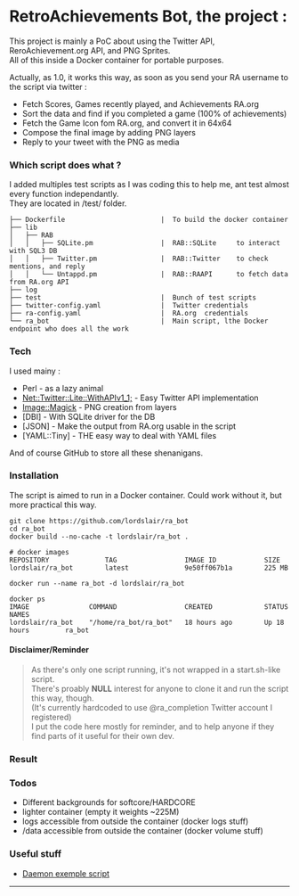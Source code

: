 # RetroAchievements Bot, the project :

This project is mainly a PoC about using the Twitter API, ReroAchievement.org API, and PNG Sprites.  
All of this inside a Docker container for portable purposes.

Actually, as 1.0, it works this way, as soon as you send your RA username to the script via twitter :

 - Fetch Scores, Games recently played, and Achievements RA.org
 - Sort the data and find if you completed a game (100% of achievements)
 - Fetch the Game Icon fom RA.org, and convert it in 64x64
 - Compose the final image by adding PNG layers
 - Reply to your tweet with the PNG as media

### Which script does what ?

I added multiples test scripts as I was coding this to help me, ant test almost every function independantly.  
They are located in /test/ folder.

```
├── Dockerfile                        |  To build the docker container
├── lib
│   ├── RAB
│   │   ├── SQLite.pm                 |  RAB::SQLite     to interact with SQL3 DB
│   │   ├── Twitter.pm                |  RAB::Twitter    to check mentions, and reply
│   │   └── Untappd.pm                |  RAB::RAAPI      to fetch data from RA.org API
├── log
├── test                              |  Bunch of test scripts
├── twitter-config.yaml               |  Twitter credentials
├── ra-config.yaml                    |  RA.org  credentials
└── ra_bot                            |  Main script, lthe Docker endpoint who does all the work
```

### Tech

I used mainy :

* Perl - as a lazy animal
* [Net::Twitter::Lite::WithAPIv1_1;][CPANTwitt] - Easy Twitter API implementation
* [Image::Magick][CPANIM] - PNG creation from layers
* [DBI] - With SQLite driver for the DB
* [JSON] - Make the output from RA.org usable in the script
* [YAML::Tiny] - THE easy way to deal with YAML files

And of course GitHub to store all these shenanigans. 

### Installation

The script is aimed to run in a Docker container. Could work without it, but more practical this way.  

```
git clone https://github.com/lordslair/ra_bot
cd ra_bot
docker build --no-cache -t lordslair/ra_bot .
```

```
# docker images
REPOSITORY              TAG                 IMAGE ID            SIZE
lordslair/ra_bot        latest              9e50ff067b1a        225 MB
```

```
docker run --name ra_bot -d lordslair/ra_bot
```

```
docker ps
IMAGE               COMMAND                 CREATED             STATUS              NAMES
lordslair/ra_bot    "/home/ra_bot/ra_bot"   18 hours ago        Up 18 hours         ra_bot
```

#### Disclaimer/Reminder

>As there's only one script running, it's not wrapped in a start.sh-like script.  
>There's proably **NULL** interest for anyone to clone it and run the script this way, though.  
>(It's currently hardcoded to use @ra_completion Twitter account I registered)  
>I put the code here mostly for reminder, and to help anyone if they find parts of it useful for their own dev.

### Result

### Todos

 - Different backgrounds for softcore/HARDCORE
 - lighter container (empty it weights ~225M)
 - logs accessible from outside the container (docker logs stuff)
 - /data accessible from outside the container (docker volume stuff)

### Useful stuff
   
   * [Daemon exemple script][daemon]
   
---
   [CPANTwitt]: <http://search.cpan.org/~mmims/Net-Twitter-Lite-0.12008/lib/Net/Twitter/Lite/WithAPIv1_1.pod>
   [CPANIM]: <http://search.cpan.org/~jcristy/PerlMagick-6.89-1/Magick.pm>
   [daemon]: <http://www.andrewault.net/2010/05/27/creating-a-perl-daemon-in-ubuntu/>
